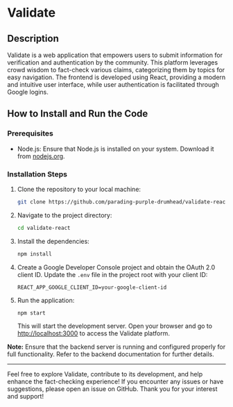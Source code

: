 # Validate

## Description

Validate is a web application that empowers users to submit information for verification and authentication by the community. This platform leverages crowd wisdom to fact-check various claims, categorizing them by topics for easy navigation. The frontend is developed using React, providing a modern and intuitive user interface, while user authentication is facilitated through Google logins.

## How to Install and Run the Code

### Prerequisites
- Node.js: Ensure that Node.js is installed on your system. Download it from [nodejs.org](https://nodejs.org/).

### Installation Steps

1. Clone the repository to your local machine:

   ```bash
   git clone https://github.com/parading-purple-drumhead/validate-react.git
   ```

2. Navigate to the project directory:

   ```bash
   cd validate-react
   ```

3. Install the dependencies:

   ```bash
   npm install
   ```

4. Create a Google Developer Console project and obtain the OAuth 2.0 client ID. Update the `.env` file in the project root with your client ID:

   ```
   REACT_APP_GOOGLE_CLIENT_ID=your-google-client-id
   ```

5. Run the application:

   ```bash
   npm start
   ```

   This will start the development server. Open your browser and go to [http://localhost:3000](http://localhost:3000) to access the Validate platform.

**Note:** Ensure that the backend server is running and configured properly for full functionality. Refer to the backend documentation for further details.

---

Feel free to explore Validate, contribute to its development, and help enhance the fact-checking experience! If you encounter any issues or have suggestions, please open an issue on GitHub. Thank you for your interest and support!
